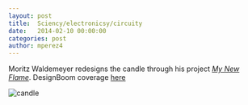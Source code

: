 ```yaml
---
layout: post
title:  Sciency/electronicsy/circuity
date:   2014-02-10 00:00:00
categories: post
author: mperez4
---
```


Moritz Waldemeyer redesigns the candle through his project [_My New Flame_](http://www.theguardian.com/artanddesign/video/2013/nov/14/moritz-waldemeyer-design-candle-my-new-flame-video). 
DesignBoom coverage [here](http://www.designboom.com/technology/moritz-waldemeyer-my-new-flame-light-for-ingo-maurer/)

![candle](http://www.designboom.com/weblog/images/images_2/rodrigo/10_october/25_myNewflame/mynewflame01.jpg)

